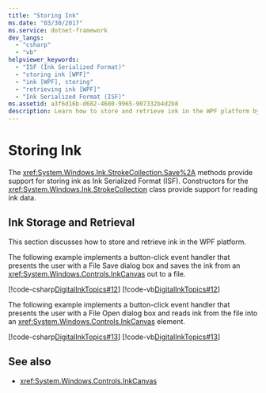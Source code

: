 ```yaml
---
title: "Storing Ink"
ms.date: "03/30/2017"
ms.service: dotnet-framework
dev_langs: 
  - "csharp"
  - "vb"
helpviewer_keywords: 
  - "ISF (Ink Serialized Format)"
  - "storing ink [WPF]"
  - "ink [WPF], storing"
  - "retrieving ink [WPF]"
  - "Ink Serialized Format (ISF)"
ms.assetid: a3f6d16b-d682-4680-9965-907332b4d2b8
description: Learn how to store and retrieve ink in the WPF platform by implementing a button-click event handler that saves the ink from an InkCanvas.
---
```

# Storing Ink

The <xref:System.Windows.Ink.StrokeCollection.Save%2A> methods provide support for storing ink as Ink Serialized Format (ISF). Constructors for the <xref:System.Windows.Ink.StrokeCollection> class provide support for reading ink data.

## Ink Storage and Retrieval

This section discusses how to store and retrieve ink in the WPF platform.

The following example implements a button-click event handler that presents the user with a File Save dialog box and saves the ink from an <xref:System.Windows.Controls.InkCanvas> out to a file.

[!code-csharp[DigitalInkTopics#12](~/samples/snippets/csharp/VS_Snippets_Wpf/DigitalInkTopics/CSharp/Window1.xaml.cs#12)]
[!code-vb[DigitalInkTopics#12](~/samples/snippets/visualbasic/VS_Snippets_Wpf/DigitalInkTopics/VisualBasic/Window1.xaml.vb#12)]

The following example implements a button-click event handler that presents the user with a File Open dialog box and reads ink from the file into an <xref:System.Windows.Controls.InkCanvas> element.

[!code-csharp[DigitalInkTopics#13](~/samples/snippets/csharp/VS_Snippets_Wpf/DigitalInkTopics/CSharp/Window1.xaml.cs#13)]
[!code-vb[DigitalInkTopics#13](~/samples/snippets/visualbasic/VS_Snippets_Wpf/DigitalInkTopics/VisualBasic/Window1.xaml.vb#13)]

## See also

- <xref:System.Windows.Controls.InkCanvas>
